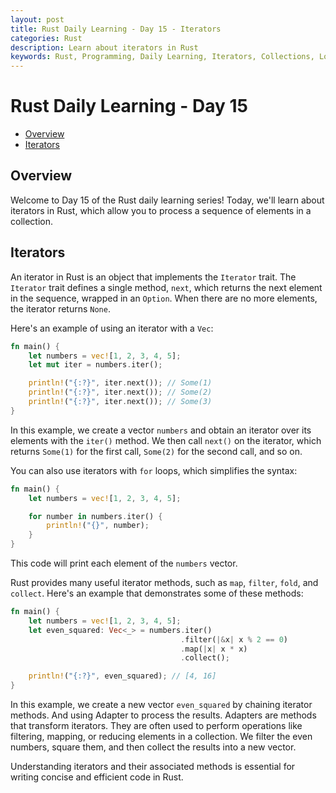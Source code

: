 ```yaml
---
layout: post
title: Rust Daily Learning - Day 15 - Iterators
categories: Rust
description: Learn about iterators in Rust
keywords: Rust, Programming, Daily Learning, Iterators, Collections, Loops
---
```

# Rust Daily Learning - Day 15

- [Overview](#overview)
- [Iterators](#iterators)

## Overview

Welcome to Day 15 of the Rust daily learning series! Today, we'll learn about iterators in Rust, which allow you to process a sequence of elements in a collection.

## Iterators

An iterator in Rust is an object that implements the `Iterator` trait. The `Iterator` trait defines a single method, `next`, which returns the next element in the sequence, wrapped in an `Option`. When there are no more elements, the iterator returns `None`.

Here's an example of using an iterator with a `Vec`:

```rust
fn main() {
    let numbers = vec![1, 2, 3, 4, 5];
    let mut iter = numbers.iter();

    println!("{:?}", iter.next()); // Some(1)
    println!("{:?}", iter.next()); // Some(2)
    println!("{:?}", iter.next()); // Some(3)
}
```

In this example, we create a vector `numbers` and obtain an iterator over its elements with the `iter()` method. We then call `next()` on the iterator, which returns `Some(1)` for the first call, `Some(2)` for the second call, and so on.

You can also use iterators with `for` loops, which simplifies the syntax:

```rust
fn main() {
    let numbers = vec![1, 2, 3, 4, 5];

    for number in numbers.iter() {
        println!("{}", number);
    }
}
```

This code will print each element of the `numbers` vector.

Rust provides many useful iterator methods, such as `map`, `filter`, `fold`, and `collect`. Here's an example that demonstrates some of these methods:

```rust
fn main() {
    let numbers = vec![1, 2, 3, 4, 5];
    let even_squared: Vec<_> = numbers.iter()
                                      .filter(|&x| x % 2 == 0)
                                      .map(|x| x * x)
                                      .collect();

    println!("{:?}", even_squared); // [4, 16]
}
```

In this example, we create a new vector `even_squared` by chaining iterator methods. And using Adapter to process the results. Adapters are methods that transform iterators. They are often used to perform operations like filtering, mapping, or reducing elements in a collection. We filter the even numbers, square them, and then collect the results into a new vector.

Understanding iterators and their associated methods is essential for writing concise and efficient code in Rust.
